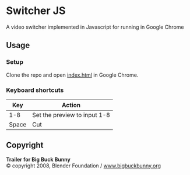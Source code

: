 # Switcher JS
A video switcher implemented in Javascript for running in Google Chrome

## Usage

### Setup
Clone the repo and open [index.html](index.html) in Google Chrome.

### Keyboard shortcuts
| Key | Action |
| --- | --- |
| 1-8 | Set the preview to input 1-8 |
| Space | Cut |

## Copyright
**Trailer for Big Buck Bunny**  
© copyright 2008, Blender Foundation / www.bigbuckbunny.org